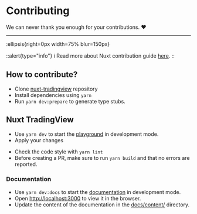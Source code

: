 # Contributing

We can never thank you enough for your contributions. ❤️

---

:ellipsis{right=0px width=75% blur=150px}

::alert{type="info"}
ℹ Read more about Nuxt contribution guide [here](https://nuxt.com/docs/community/contribution).
::

## How to contribute?

- Clone [nuxt-tradingview](https://github.com/volkanakkus/nuxt-tradingview) repository
- Install dependencies using `yarn`
- Run `yarn dev:prepare` to generate type stubs.

## Nuxt TradingView

- Use `yarn dev` to start the [playground](https://github.com/volkanakkus/nuxt-tradingview/tree/main/playground) in development mode.
- Apply your changes
<!-- - Add tests into the [test/](https://github.com/volkanakkus/nuxt-tradingview/tree/main/test) directory and run `yarn test` to make sure they pass. -->
- Check the code style with `yarn lint`
- Before creating a PR, make sure to run `yarn build` and that no errors are reported.

### Documentation

- Use `yarn dev:docs` to start the [documentation](https://github.com/volkanakkus/nuxt-tradingview/tree/main/docs) in development mode.
- Open [http://localhost:3000](http://localhost:3000) to view it in the browser.
- Update the content of the documentation in the [docs/content/](https://github.com/volkanakkus/nuxt-tradingview/tree/main/docs/content) directory.
